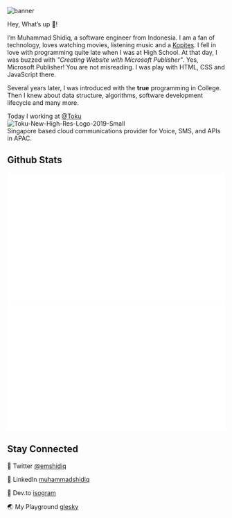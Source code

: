 ![banner](https://user-images.githubusercontent.com/3049864/108836637-a9c26180-7603-11eb-9292-6d788ce7415a.png)

Hey, What’s up 👋!

I’m Muhammad Shidiq, a software engineer from Indonesia. I am a fan of technology, loves watching movies, listening music and a [Kopites](https://en.wikipedia.org/wiki/Liverpool_F.C.). I fell in love with programming quite late when I was at High School. At that day, I was buzzed with *"Creating Website with Microsoft Publisher"*. Yes, Microsoft Publisher! You are not misreading. I was play with HTML, CSS and JavaScript there.

Several years later, I was introduced with the **true** programming in College. Then I knew about data structure, algorithms, software development lifecycle and many more.

Today I working at [@Toku](https://toku.co)  
![Toku-New-High-Res-Logo-2019-Small](https://user-images.githubusercontent.com/3049864/147453738-c6226478-1725-4411-8eef-6c0923f95958.png)  
Singapore based cloud communications provider for Voice, SMS, and APIs in APAC.

## Github Stats

![](https://github.com/isogram/github-stats/blob/master/generated/overview.svg)
![](https://github.com/isogram/github-stats/blob/master/generated/languages.svg)

## Stay Connected

💬 Twitter [@emshidiq](https://twitter.com/emshidiq)

🧳 LinkedIn [muhammadshidiq](https://www.linkedin.com/in/muhammadshidiq/)

📝 Dev.to [isogram](https://www.dev.to/isogram)

🌏 My Playground [glesky](https://glesky.com)

<!--
**isogram/isogram** is a ✨ _special_ ✨ repository because its `README.md` (this file) appears on your GitHub profile.

Here are some ideas to get you started:

- 🔭 I’m currently working on ...
- 🌱 I’m currently learning ...
- 👯 I’m looking to collaborate on ...
- 🤔 I’m looking for help with ...
- 💬 Ask me about ...
- 📫 How to reach me: ...
- 😄 Pronouns: ...
- ⚡ Fun fact: ...
-->
